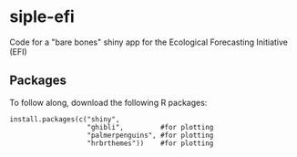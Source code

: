 # siple-efi
Code for a "bare bones" shiny app for the Ecological Forecasting Initiative (EFI)

## Packages
To follow along, download the following R packages:
```{r eval = FALSE}
install.packages(c("shiny",
                   "ghibli",         #for plotting
                   "palmerpenguins", #for plotting
                   "hrbrthemes"))    #for plotting

```